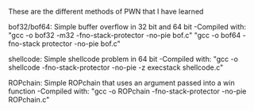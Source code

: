These are the different methods of PWN that I have learned

bof32/bof64: Simple buffer overflow in 32 bit and 64 bit
   -Compiled with:
	"gcc -o bof32 -m32 -fno-stack-protector -no-pie bof.c"
	"gcc -o bof64 -fno-stack protector -no-pie bof.c"

shellcode: Simple shellcode problem in 64 bit
   -Compiled with:
	"gcc -o shellcode -fno-stack-protector -no-pie -z execstack shellcode.c"

ROPchain: Simple ROPchain that uses an argument passed into a win function
   -Compiled with:
	"gcc -o ROPchain -fno-stack-protector -no-pie ROPchain.c"
